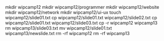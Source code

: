 mkdir wipcamp12
mkdir wipcamp12/programmer
mkdir wipcamp12/website
mkdir wipcamp12/network
mkdir wipcamp12/ui-ux
touch wipcamp12/slide01.txt
cp wipcamp12/slide01.txt wipcamp12/slide02.txt
cp wipcamp12/slide01.txt wipcamp12/slide03.txt
cp -r wipcamp12 wipcamp13 
rm wipcamp13/slide03.txt
mv wipcamp12/slide01.txt wipcamp13/newslide.txt
rm -rf wipcamp12
rm -rf wipcamp13